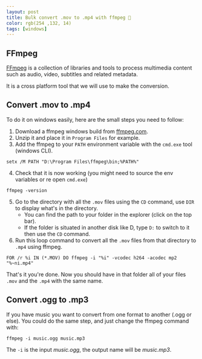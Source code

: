 ```yaml
---
layout: post
title: Bulk convert .mov to .mp4 with ffmpeg 🎥
color: rgb(254 ,132, 14)
tags: [windows]
---
```


## FFmpeg

[FFmpeg](https://github.com/FFmpeg/FFmpeg) is a collection of libraries and tools to process multimedia content such as audio, video, subtitles and related metadata.

It is a cross platform tool that we will use to make the conversion.

## Convert .mov to .mp4

To do it on windows easily, here are the small steps you need to follow:

1. Download a ffmpeg windows build from [ffmpeg.com](http://ffmpeg.zeranoe.com/builds/).
2. Unzip it and place it in `Program Files` for example.
3. Add the ffmpeg to your `PATH` environment variable with the `cmd.exe` tool (windows CLI).
```batch
setx /M PATH "D:\Program Files\ffmpeg\bin;%PATH%"
```
4. Check that it is now working (you might need to source the env variables or re open `cmd.exe`) 
```batch
ffmpeg -version
```
5. Go to the directory with all the `.mov` files using the `CD` command, use `DIR` to display what's in the directory.
      - You can find the path to your folder in the explorer (click on the top bar).
      - If the folder is situated in another disk like D, type `D:` to switch to it then use the `CD` command.   
6. Run this loop command to convert all the `.mov` files from that directory to `.mp4` using ffmpeg.
```batch
FOR /r %i IN (*.MOV) DO ffmpeg -i "%i" -vcodec h264 -acodec mp2 "%~ni.mp4"
```

That's it you're done. Now you should have in that folder all of your files `.mov` and the `.mp4` with the same name.

## Convert .ogg to .mp3

If you have music you want to convert from one format to another (.ogg or else). You could do the same step,
and just change the ffmpeg command with:

```batch
ffmpeg -i music.ogg music.mp3
```

The `-i` is the input *music.ogg*, the output name will be *music.mp3*.

